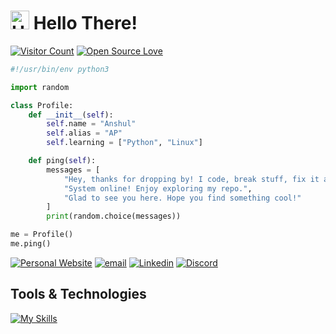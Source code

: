 # <img src='https://x.tw93.fun/images/hi.gif' alt='Hi' width="30"/> Hello There!

[![Visitor Count](https://visitor-badge.laobi.icu/badge?page_id=Anshul-Padiyar.Anshul-Padiyar)](#)
[![Open Source Love](https://badges.frapsoft.com/os/v1/open-source.svg?v=103)](https://github.com/ellerbrock/open-source-badges/)

```python
#!/usr/bin/env python3

import random

class Profile:
    def __init__(self):
        self.name = "Anshul"
        self.alias = "AP"
        self.learning = ["Python", "Linux"]

    def ping(self):
        messages = [
            "Hey, thanks for dropping by! I code, break stuff, fix it and repeat.",
            "System online! Enjoy exploring my repo.",
            "Glad to see you here. Hope you find something cool!"
        ]
        print(random.choice(messages))

me = Profile()
me.ping()
```

[![Personal Website](https://img.shields.io/badge/Website-grey?logo=circle&logoColor=white)](https://Anshul-Padiyar.github.io)
[![email](https://img.shields.io/badge/Email-D14836?logo=gmail&logoColor=white)](mailto:contact.anshulpadiyar@gmail.com)
[![Linkedin](https://img.shields.io/badge/Linkedin-0077B5?logo=linkedin&logoColor=white)](https://linkedin.com/in/anshulpadiyar/)
[![Discord](https://img.shields.io/badge/Discord-5865F2?logo=discord&logoColor=white)](https://discord.com/users/755643753443622912)

## Tools & Technologies

[![My Skills](https://skillicons.dev/icons?i=py,c,cpp,js,html,css,bootstrap,md,mysql,django,git,github,arch,linux,figma,ai,xd,notion,obsidian,vscode,vscodium&theme=dark)](#)
